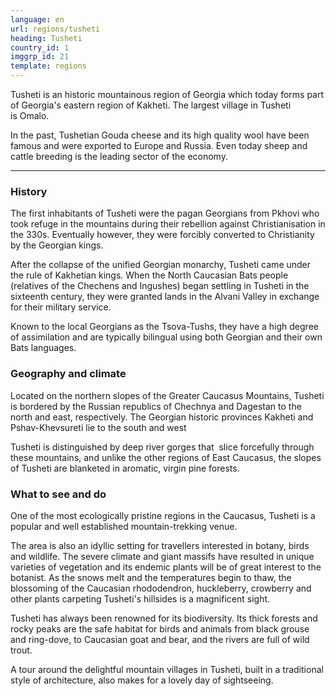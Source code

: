 ```yaml
---
language: en
url: regions/tusheti
heading: Tusheti
country_id: 1
imggrp_id: 21
template: regions
---
```

<div class="row content-row"><!-- 1180 (1)-->

</div>

<div class="row content-row"><!-- 1181 (2)-->
<div class="col-xs-12 col-sm-6 col-md-6"><!-- 1572 -->

Tusheti is an historic mountainous region of Georgia which today forms part of Georgia's
eastern region of Kakheti. The largest village in Tusheti is Omalo.

</div>

<div class="col-xs-12 col-sm-6 col-md-6"><!-- 1573 -->

In the past, Tushetian Gouda cheese and its high quality wool have been famous and
were exported to Europe and Russia. Even today sheep and cattle breeding is the
leading sector of the economy.

</div>

</div>

<div class="row content-row"><!-- 1182 (3)-->
<div class="col-xs-12"><!-- 1574 -->

* * *

</div>

</div>

<div class="row content-row"><!-- 1183 (4)-->
<div class="col-xs-12 col-sm-6 col-md-6"><!-- 1575 -->

### History


The first inhabitants of Tusheti were the pagan Georgians from Pkhovi who took refuge
in the mountains during their rebellion against Christianisation in the 330s. Eventually
however, they were forcibly converted to Christianity by the Georgian kings.

After the collapse of the unified Georgian monarchy, Tusheti came under the rule
of Kakhetian kings. When the North Caucasian Bats people (relatives of the Chechens
and Ingushes) began settling in Tusheti in the sixteenth century, they were granted
lands in the Alvani Valley in exchange for their military service.

Known to the local Georgians as the Tsova\-Tushs, they have a high degree of assimilation
and are typically bilingual using both Georgian and their own Bats languages.

### Geography and climate


Located on the northern slopes of the Greater Caucasus Mountains, Tusheti is bordered
by the Russian republics of Chechnya and Dagestan to the north and east, respectively.
The Georgian historic provinces Kakheti and Pshav\-Khevsureti lie to the south and
west

Tusheti is distinguished by deep river gorges that  slice forcefully through these
mountains, and unlike the other regions of East Caucasus, the slopes of Tusheti
are blanketed in aromatic, virgin pine forests.

</div>

<div class="col-xs-12 col-sm-6 col-md-6"><!-- 1576 -->

### What to see and do


One of the most ecologically pristine regions in the Caucasus, Tusheti is a popular
and well established mountain\-trekking venue.

The area is also an idyllic setting for travellers interested in botany, birds and
wildlife. The severe climate and giant massifs have resulted in unique varieties
of vegetation and its endemic plants will be of great interest to the botanist.
As the snows melt and the temperatures begin to thaw, the blossoming of the Caucasian
rhododendron, huckleberry, crowberry and other plants carpeting Tusheti's hillsides
is a magnificent sight.

Tusheti has always been renowned for its biodiversity. Its thick forests and rocky
peaks are the safe habitat for birds and animals from black grouse and ring\-dove,
to Caucasian goat and bear, and the rivers are full of wild trout.

A tour around the delightful mountain villages in Tusheti, built in a traditional
style of architecture, also makes for a lovely day of sightseeing.

</div>

</div>
